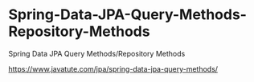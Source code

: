 # Spring-Data-JPA-Query-Methods-Repository-Methods
Spring Data JPA Query Methods/Repository Methods

https://www.javatute.com/jpa/spring-data-jpa-query-methods/

